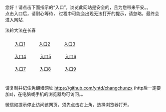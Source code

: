 您好！请点击下面指示的“入口”，浏览此网站是安全的，且为您带来平安。。 <br/>
点击入口后，请耐心等待， 过程中可能会出现无法打开的提示，请忽略，最终会进入网站. </br>

法轮大法在长春<br/>
<div style="padding:10px"><a style="margin:20px" target="_blank" href="https://d3693bc8tqwnrd.cloudfront.net/2Qpsp?ywvrwwrh" id="ccLink1" rel="nofollow">入口1</a> <a target="_blank" style="margin:20px" href="https://d20vz013sz8c4j.cloudfront.net/2Qpsp?suiqcxk" id="ccLink2" rel="nofollow">入口2</a> <a style="margin:20px" target="_blank" href="https://d1e0jj4x2ap4da.cloudfront.net/2Qpsp?zgqsxnyz" id="ccLink3" rel="nofollow">入口3</a></div>

<div style="padding:10px" ><a style="margin:20px" target="_blank" href="https://d3693bc8tqwnrd.cloudfront.net/2Qpsp?ywvrwwrh" id="ccLink4" rel="nofollow">入口4</a> <a style="margin:20px" href="https://d20vz013sz8c4j.cloudfront.net/2Qpsp?suiqcxk" target="_blank" id="ccLink5" rel="nofollow">入口5</a> <a style="margin:20px" href="https://d1e0jj4x2ap4da.cloudfront.net/2Qpsp?zgqsxnyz" target="_blank" id="ccLink6" rel="nofollow">入口6</a></div>

<div style="padding:10px"><a style="margin:20px" target="_blank" href="https://d3693bc8tqwnrd.cloudfront.net/2Qpsp?ywvrwwrh" id="ccLink7" rel="nofollow">入口7</a> <a style="margin:20px" href="https://d20vz013sz8c4j.cloudfront.net/2Qpsp?suiqcxk" target="_blank" id="ccLink8" rel="nofollow">入口8</a> <a style="margin:20px" target="_blank" href="https://d1e0jj4x2ap4da.cloudfront.net/2Qpsp?zgqsxnyz" id="ccLink9" rel="nofollow">入口9</a></div>

<br/>



请复制并记住免翻墙网址 https://github.com/yntd/changchunzx (http后一定要加s)，在电脑或手机的浏览器均可访问。。<br/>

微信如提示停止访问该网页，须先点击右上角，选择浏览器打开。
